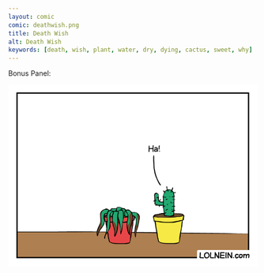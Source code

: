 ```yaml
---
layout: comic
comic: deathwish.png
title: Death Wish
alt: Death Wish
keywords: [death, wish, plant, water, dry, dying, cactus, sweet, why]
---
```


Bonus Panel:

![Death Wish Bonus Panel](/images/deathwish_bonus.png)
